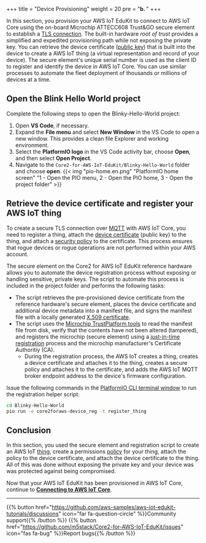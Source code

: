 +++
title = "Device Provisioning"
weight = 20
pre = "<b>b. </b>"
+++

In this section, you provision your AWS IoT EduKit to connect to AWS IoT Core using the on-board Microchip ATTECC608 Trust&GO secure element to establish a [TLS connection](https://docs.aws.amazon.com/iot/latest/developerguide/transport-security.html). The built-in hardware *root of trust* provides a simplified and expedited provisioning path while not exposing the private key. You can retrieve the device certificate ([public key](https://en.wikipedia.org/wiki/Public-key_cryptography)) that is built into the device to create a AWS IoT thing (a virtual representation and record of your device). The secure element's unique serial number is used as the client ID to register and identify the device in AWS IoT Core. You can use similar processes to automate the fleet deployment of thousands or millions of devices at a time.

## Open the Blink Hello World project
Complete the following steps to open the  Blinky-Hello-World project: 
1. Open **VS Code**, if necessary.
1. Expand the **File menu** and select **New Window** in the VS Code to open a new window. This provides a clean file Explorer and working environment.
1. Select the **PlatformIO logo** in the VS Code activity bar, choose **Open**, and then select **Open Project**.
1. Navigate to the `Core2-for-AWS-IoT-EduKit/Blinky-Hello-World` folder and choose **open**.
{{< img "pio-home.en.png" "PlatformIO home screen" "1 - Open the PIO menu, 2 - Open the PIO home, 3 - Open the project folder" >}}

## Retrieve the device certificate and register your AWS IoT thing
To create a secure TLS connection over [MQTT](https://docs.aws.amazon.com/iot/latest/developerguide/mqtt.html) with AWS IoT Core, you need to register a thing, attach the [device certificate](https://docs.aws.amazon.com/iot/latest/developerguide/register-device-cert.html) (public key) to the thing, and attach a [security policy](https://docs.aws.amazon.com/iot/latest/developerguide/iot-policies.html) to the certificate. This process ensures that rogue devices or rogue operations are not performed within your AWS account.

The secure element on the Core2 for AWS IoT EduKit reference hardware allows you to automate the device registration process without exposing or handling sensitive, private keys. The script to automate this process is included in the project folder and performs the following tasks:
* The script retrieves the pre-provisioned device certificate from the reference hardware's secure element, places the device certificate and additional device metadata into a manifest file, and signs the manifest file with a locally generated [X.509 certificate](https://docs.aws.amazon.com/iot/latest/developerguide/x509-client-certs.html#x509-client-cert-basics). 
* The script uses the [Microchip TrustPlatform tools](https://github.com/MicrochipTech/cryptoauth_trustplatform_designsuite) to read the manifest file from disk, verify that the contents have not been altered (tampered), and registers the microchip (secure element) using a [just-in-time registration](https://aws.amazon.com/blogs/iot/just-in-time-registration-of-device-certificates-on-aws-iot/) process and the microchip manufacturer's Certificate Authoritiy (CA).
    * During the registration process, the AWS IoT creates a thing, creates a device certificate and attaches it to the thing, creates a secure policy and attaches it to the certificate, and adds the AWS IoT MQTT broker endpoint address to the device's firmware configuration. 

Issue the following commands in the [PlatformIO CLI terminal window](prerequisites.html#open-the-platformio-cli-terminal-window) to run the registration helper script:

```bash
cd Blinky-Hello-World
pio run -e core2foraws-device_reg -t register_thing
```

## Conclusion
In this section, you used the secure element and registration script to create an AWS IoT [thing](https://docs.aws.amazon.com/iot/latest/developerguide/thing-registry.html), create a permissions [policy](https://docs.aws.amazon.com/iot/latest/developerguide/thing-policy-variables.html) for your thing, attach the policy to the device certificate, and attach the device certificate to the thing. All of this was done without exposing the private key and your device was was protected against being compromised.

Now that your AWS IoT EduKit has been provisioned in AWS IoT Core, continue to [**Connecting to AWS IoT Core**](connecting-to-aws.html).

---
{{% button href="https://github.com/aws-samples/aws-iot-edukit-tutorials/discussions" icon="far fa-question-circle" %}}Community support{{% /button %}} {{% button href="https://github.com/m5stack/Core2-for-AWS-IoT-EduKit/issues" icon="fas fa-bug" %}}Report bugs{{% /button %}}
